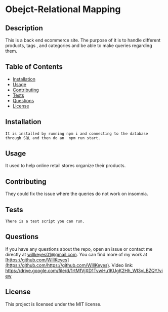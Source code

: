 # Obejct-Relational Mapping

## Description

This is a back end ecommerce site. The purpose of it is to handle different products, tags , and categories and be able to make queries regarding them.

## Table of Contents

- [Installation](#installation)
- [Usage](#usage)
- [Contributing](#contributing)
- [Tests](#tests)
- [Questions](#questions)
- [License](#license)

## Installation

```
It is installed by running npm i and connecting to the database through SQL and then do an  npm run start.
```

## Usage

It used to help online retail stores organize their products.

## Contributing

They could fix the issue where the queries do not work on insomnia.

## Tests

```
There is a test script you can run.
```

## Questions

If you have any questions about the repo, open an issue or contact me directly at willkeyes01@gmail.com. You can find more of my work at [https://github.com/WillKeyes](https://github.com/https://github.com/WillKeyes).
Video link: https://drive.google.com/file/d/1rtMfVjXD1TvwHu1KUgK2Hh_WI3vLBZQY/view

## License

This project is licensed under the MIT license.
  